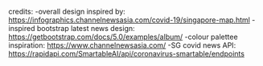 credits:
-overall design inspired by: https://infographics.channelnewsasia.com/covid-19/singapore-map.html
-inspired bootstrap latest news design: https://getbootstrap.com/docs/5.0/examples/album/
-colour palettee inspiration: https://www.channelnewsasia.com/
-SG covid news API: https://rapidapi.com/SmartableAI/api/coronavirus-smartable/endpoints